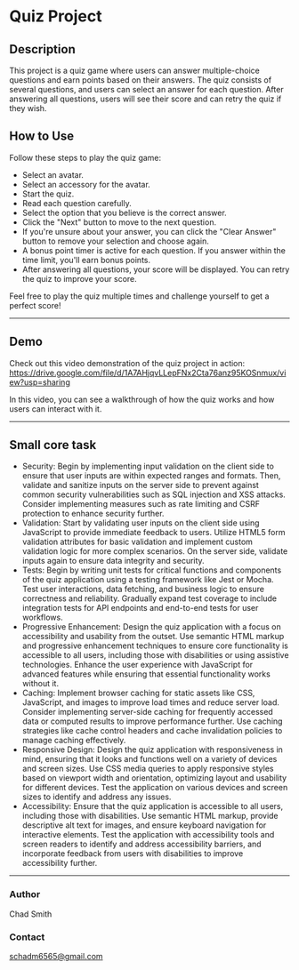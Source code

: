 # Quiz Project

## Description

This project is a quiz game where users can answer multiple-choice questions and earn points based on their answers. The quiz consists of several questions, and users can select an answer for each question. After answering all questions, users will see their score and can retry the quiz if they wish.


## How to Use

Follow these steps to play the quiz game:
- Select an avatar.
- Select an accessory for the avatar.
- Start the quiz.
- Read each question carefully.
- Select the option that you believe is the correct answer.
- Click the "Next" button to move to the next question.
- If you're unsure about your answer, you can click the "Clear Answer" button to remove your selection and choose again.
- A bonus point timer is active for each question. If you answer within the time limit, you'll earn bonus points.
- After answering all questions, your score will be displayed. You can retry the quiz to improve your score.


Feel free to play the quiz multiple times and challenge yourself to get a perfect score!

---
## Demo

Check out this video demonstration of the quiz project in action: https://drive.google.com/file/d/1A7AHjqvLLepFNx2Cta76anz95KOSnmux/view?usp=sharing

In this video, you can see a walkthrough of how the quiz works and how users can interact with it.

---

## Small core task

- Security: Begin by implementing input validation on the client side to ensure that user inputs are within expected ranges and formats. Then, validate and sanitize inputs on the server side to prevent against common security vulnerabilities such as SQL injection and XSS attacks. Consider implementing measures such as rate limiting and CSRF protection to enhance security further.
- Validation: Start by validating user inputs on the client side using JavaScript to provide immediate feedback to users. Utilize HTML5 form validation attributes for basic validation and implement custom validation logic for more complex scenarios. On the server side, validate inputs again to ensure data integrity and security.
- Tests: Begin by writing unit tests for critical functions and components of the quiz application using a testing framework like Jest or Mocha. Test user interactions, data fetching, and business logic to ensure correctness and reliability. Gradually expand test coverage to include integration tests for API endpoints and end-to-end tests for user workflows.
- Progressive Enhancement: Design the quiz application with a focus on accessibility and usability from the outset. Use semantic HTML markup and progressive enhancement techniques to ensure core functionality is accessible to all users, including those with disabilities or using assistive technologies. Enhance the user experience with JavaScript for advanced features while ensuring that essential functionality works without it.
- Caching: Implement browser caching for static assets like CSS, JavaScript, and images to improve load times and reduce server load. Consider implementing server-side caching for frequently accessed data or computed results to improve performance further. Use caching strategies like cache control headers and cache invalidation policies to manage caching effectively.
- Responsive Design: Design the quiz application with responsiveness in mind, ensuring that it looks and functions well on a variety of devices and screen sizes. Use CSS media queries to apply responsive styles based on viewport width and orientation, optimizing layout and usability for different devices. Test the application on various devices and screen sizes to identify and address any issues.
- Accessibility: Ensure that the quiz application is accessible to all users, including those with disabilities. Use semantic HTML markup, provide descriptive alt text for images, and ensure keyboard navigation for interactive elements. Test the application with accessibility tools and screen readers to identify and address accessibility barriers, and incorporate feedback from users with disabilities to improve accessibility further.

---

### Author

Chad Smith

### Contact

schadm6565@gmail.com
